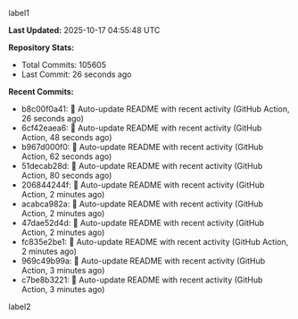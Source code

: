 
label1 
<!-- ACTIVITY_START -->
**Last Updated:** 2025-10-17 04:55:48 UTC

**Repository Stats:**
- Total Commits: 105605
- Last Commit: 26 seconds ago

**Recent Commits:**
- b8c00f0a41: 🤖 Auto-update README with recent activity (GitHub Action, 26 seconds ago)
- 6cf42eaea6: 🤖 Auto-update README with recent activity (GitHub Action, 48 seconds ago)
- b967d000f0: 🤖 Auto-update README with recent activity (GitHub Action, 62 seconds ago)
- 51decab28d: 🤖 Auto-update README with recent activity (GitHub Action, 80 seconds ago)
- 206844244f: 🤖 Auto-update README with recent activity (GitHub Action, 2 minutes ago)
- acabca982a: 🤖 Auto-update README with recent activity (GitHub Action, 2 minutes ago)
- 47dae52d4d: 🤖 Auto-update README with recent activity (GitHub Action, 2 minutes ago)
- fc835e2be1: 🤖 Auto-update README with recent activity (GitHub Action, 2 minutes ago)
- 969c49b99a: 🤖 Auto-update README with recent activity (GitHub Action, 3 minutes ago)
- c7be8b3221: 🤖 Auto-update README with recent activity (GitHub Action, 3 minutes ago)
<!-- ACTIVITY_END -->

label2
